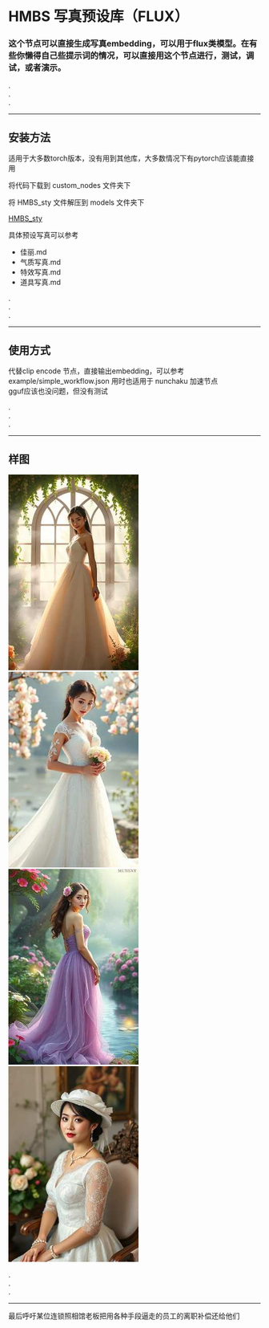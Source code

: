 # HMBS 写真预设库（FLUX）  

### 这个节点可以直接生成写真embedding，可以用于flux类模型。在有些你懒得自己些提示词的情况，可以直接用这个节点进行，测试，调试，或者演示。  



.  
.  
.  


---
## 安装方法

适用于大多数torch版本，没有用到其他库，大多数情况下有pytorch应该能直接用

将代码下载到 custom_nodes 文件夹下

将 HMBS_sty 文件解压到 models 文件夹下  

[HMBS_sty](https://pan.baidu.com/s/1tbeTiORncLoj7NwXpqv8oA?pwd=HMBS "HMBS_sty 下载")

  
具体预设写真可以参考

-   佳丽.md  
-   气质写真.md  
-   特效写真.md  
-   道具写真.md  


.  
.  
.  

---

## 使用方式

代替clip encode 节点，直接输出embedding，可以参考 example/simple_workflow.json
用时也适用于 nunchaku 加速节点  
gguf应该也没问题，但没有测试

.  
.  
.  

---
## 样图
![image](source/2025-05-14-00-22-38-2747/174817167087783.jpg)![image](source/2025-05-23-16-11-31-129/174817281286157.jpg)![image](source/2025-05-22-23-26-34-1259/174817128693512.jpg)![image](source/2025-05-24-17-39-38-6591/174817085776652.jpg)   

.  
.  
.  

---

最后呼吁某位连锁照相馆老板把用各种手段逼走的员工的离职补偿还给他们
